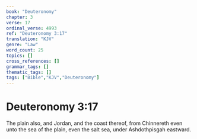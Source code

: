 ```yaml
---
book: "Deuteronomy"
chapter: 3
verse: 17
ordinal_verse: 4993
ref: "Deuteronomy 3:17"
translation: "KJV"
genre: "Law"
word_count: 25
topics: []
cross_references: []
grammar_tags: []
thematic_tags: []
tags: ["Bible","KJV","Deuteronomy"]
---
```


# Deuteronomy 3:17

The plain also, and Jordan, and the coast thereof, from Chinnereth even unto the sea of the plain, even the salt sea, under Ashdothpisgah eastward.
